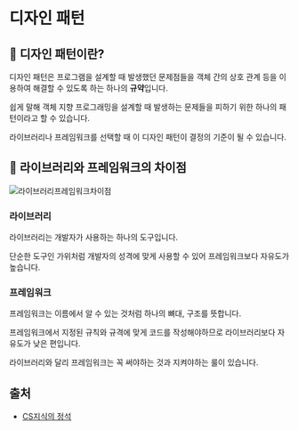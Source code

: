 # 디자인 패턴

## 📃 디자인 패턴이란?

디자인 패턴은 프로그램을 설계할 때 발생했던 문제점들을 객체 간의 상호 관계 등을 이용하여 해결할 수 있도록 하는 하나의 **규약**입니다.

쉽게 말해 객체 지향 프로그래밍을 설계할 때 발생하는 문제들을 피하기 위한 하나의 패턴이라고 할 수 있습니다.

라이브러리나 프레임워크를 선택할 때 이 디자인 패턴이 결정의 기준이 될 수 있습니다.

## 📃 라이브러리와 프레임워크의 차이점

![라이브러리프레임워크차이점](https://velog.velcdn.com/images/tjdud0123/post/cf64f995-0315-442a-928e-0c3a2a68d64b/framework-vs-library.png)

### 라이브러리

라이브러리는 개발자가 사용하는 하나의 도구입니다.

단순한 도구인 가위처럼 개발자의 성격에 맞게 사용할 수 있어 프레임워크보다 자유도가 높습니다.

### 프레임워크

프레임워크는 이름에서 알 수 있는 것처럼 하나의 뼈대, 구조를 뜻합니다.

프레임워크에서 지정된 규칙와 규격에 맞게 코드를 작성해야하므로 라이브러리보다 자유도가 낮은 편입니다.

라이브러리와 달리 프레임워크는 꼭 써야하는 것과 지켜야하는 룰이 있습니다.

## 출처

- [CS지식의 정석](https://www.inflearn.com/course/%EA%B0%9C%EB%B0%9C%EC%9E%90-%EB%A9%B4%EC%A0%91-cs-%ED%8A%B9%EA%B0%95)
